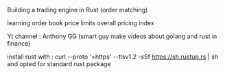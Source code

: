 


Building a trading engine in Rust (order matching)


learning order book 
price limits
overall pricing index 


Yt channel  : Anthony GG (smart guy make videos about golang and rust in finance)

install rust with :
curl --proto '=https' --tlsv1.2 -sSf https://sh.rustup.rs | sh
and opted for standard rust package
